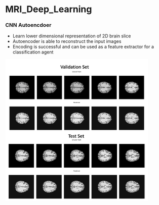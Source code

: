 # MRI_Deep_Learning


### CNN Autoencdoer 
* Learn lower dimensional representation of 2D brain slice
* Autoencoder is able to reconstruct the input images 
* Encoding is successful and can be used as a feature extractor for a classification agent

<img src="AC_results.png" width="450" height="450">


